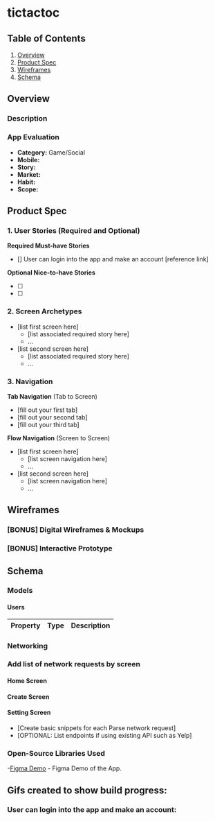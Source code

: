 # tictactoc

## Table of Contents
1. [Overview](#Overview)
1. [Product Spec](#Product-Spec)
1. [Wireframes](#Wireframes)
2. [Schema](#Schema)

## Overview
### Description

### App Evaluation

- **Category:** Game/Social
- **Mobile:** 
- **Story:** 
- **Market:** 
- **Habit:** 
- **Scope:** 

## Product Spec

### 1. User Stories (Required and Optional)

**Required Must-have Stories**

- [] User can login into the app and make an account
[reference link]


**Optional Nice-to-have Stories**

- [ ] 
- [ ] 

### 2. Screen Archetypes

* [list first screen here]
   * [list associated required story here]
   * ...
* [list second screen here]
   * [list associated required story here]
   * ...

### 3. Navigation

**Tab Navigation** (Tab to Screen)

* [fill out your first tab]
* [fill out your second tab]
* [fill out your third tab]

**Flow Navigation** (Screen to Screen)

* [list first screen here]
   * [list screen navigation here]
   * ...
* [list second screen here]
   * [list screen navigation here]
   * ...

## Wireframes


### [BONUS] Digital Wireframes & Mockups



### [BONUS] Interactive Prototype


## Schema 

### Models


   
#### Users

 | Property      | Type     | Description |
 | ------------- | -------- | ------------|




### Networking
### Add list of network requests by screen 
#### Home Screen

#### Create Screen

#### Setting Screen



- [Create basic snippets for each Parse network request]
- [OPTIONAL: List endpoints if using existing API such as Yelp]

### **Open-Source Libraries Used**

-[Figma Demo](https://www.figma.com/file/1yNAdLrDpbm6iV0GTMuXZD/DiscoTunery?node-id=0%3A1) - Figma Demo of the App.

## Gifs created to show build progress:

### User can login into the app and make an account:
